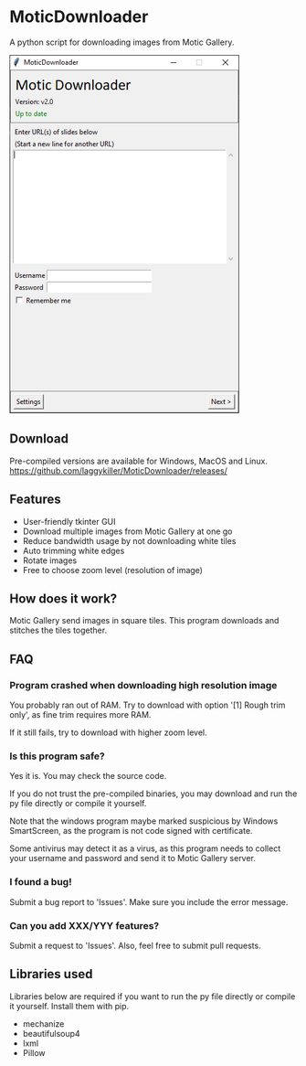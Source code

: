 # MoticDownloader
A python script for downloading images from Motic Gallery.

![alt text](https://github.com/laggykiller/MoticDownloader/blob/main/Demo.png?raw=true)

## Download
Pre-compiled versions are available for Windows, MacOS and Linux.
<https://github.com/laggykiller/MoticDownloader/releases/>

## Features
 - User-friendly tkinter GUI
 - Download multiple images from Motic Gallery at one go
 - Reduce bandwidth usage by not downloading white tiles
 - Auto trimming white edges
 - Rotate images
 - Free to choose zoom level (resolution of image)

## How does it work?
Motic Gallery send images in square tiles. This program downloads and stitches the tiles together.

## FAQ
### Program crashed when downloading high resolution image
You probably ran out of RAM. Try to download with option '\[1] Rough trim only', as fine trim requires more RAM.

If it still fails, try to download with higher zoom level.

### Is this program safe?
Yes it is. You may check the source code.

If you do not trust the pre-compiled binaries, you may download and run the py file directly or compile it yourself.

Note that the windows program maybe marked suspicious by Windows SmartScreen, as the program is not code signed with certificate.

Some antivirus may detect it as a virus, as this program needs to collect your username and password and send it to Motic Gallery server.

### I found a bug!
Submit a bug report to 'Issues'. Make sure you include the error message.

### Can you add XXX/YYY features?
Submit a request to 'Issues'. Also, feel free to submit pull requests.

## Libraries used
Libraries below are required if you want to run the py file directly or compile it yourself. Install them with pip.
 - mechanize
 - beautifulsoup4
 - lxml
 - Pillow
